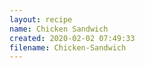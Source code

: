 ```yaml
---
layout: recipe
name: Chicken Sandwich
created: 2020-02-02 07:49:33
filename: Chicken-Sandwich
---
```

